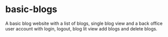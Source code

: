# basic-blogs

A basic blog website with a list of blogs, single blog view and a back office user account with login, logout, blog lit view add blogs and delete blogs.
